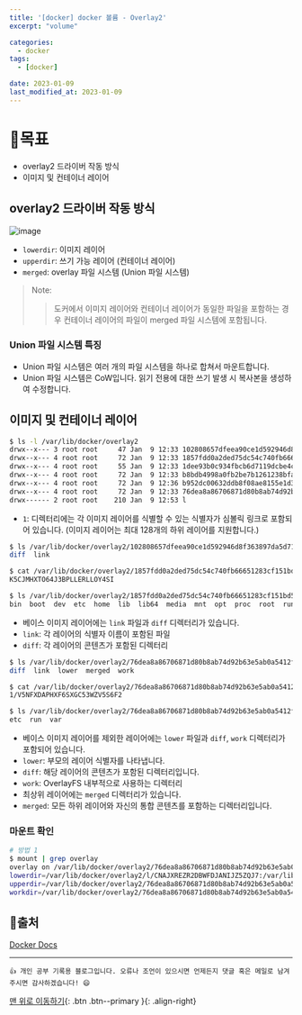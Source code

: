 ```yaml
---
title: '[docker] docker 볼륨 - Overlay2'
excerpt: "volume"

categories:
  - docker
tags: 
  - [docker]

date: 2023-01-09
last_modified_at: 2023-01-09
---
```


# 🎯목표
- overlay2 드라이버 작동 방식
- 이미지 및 컨테이너 레이어

## overlay2 드라이버 작동 방식

![image](https://user-images.githubusercontent.com/87158339/211310388-2c6f1310-31ce-47b5-b857-224352d72584.png)

- `lowerdir`: 이미지 레이어
- `upperdir`: 쓰기 가능 레이어 (컨테이너 레이어)
- `merged`: overlay 파일 시스템 (Union 파일 시스템)

> Note:
>> 도커에서 이미지 레이어와 컨테이너 레이어가 동일한 파일을 포함하는 경우 컨테이너 레이어의 파일이 merged 파일 시스템에 포함됩니다.  

### Union 파일 시스템 특징
- Union 파일 시스템은 여러 개의 파일 시스템을 하나로 합쳐서 마운트합니다.
- Union 파일 시스템은 CoW입니다. 읽기 전용에 대한 쓰기 발생 시 복사본을 생성하여 수정합니다.

## 이미지 및 컨테이너 레이어
```bash
$ ls -l /var/lib/docker/overlay2
drwx--x--- 3 root root     47 Jan  9 12:33 102808657dfeea90ce1d592946d8f363897da5d7181be03d95c0e3e35704fe5e 
drwx--x--- 4 root root     72 Jan  9 12:33 1857fdd0a2ded75dc54c740fb66651283cf151bd50d4520471ae7535a2de940b 
drwx--x--- 4 root root     55 Jan  9 12:33 1dee93b0c934fbcb6d7119dcbe4cb4c55fe57587cddc77c54497f6c3e37b9e9b 
drwx--x--- 4 root root     72 Jan  9 12:33 b8bdb4998a0fb2be7b1261238bfadcf700336f3525da1b8e4035ab8947103271 
drwx--x--- 4 root root     72 Jan  9 12:36 b952dc00632ddb8f08ae8155e1d3b2123b87feec74c21db76f0d7956a33bcd76 
drwx--x--- 4 root root     72 Jan  9 12:33 76dea8a86706871d80b8ab74d92b63e5ab0a5412f2e2d11346923e7b705c7499 
drwx------ 2 root root    210 Jan  9 12:53 l
```

- `1`: 디렉터리에는 각 이미지 레이어를 식별할 수 있는 식별자가 심볼릭 링크로 포함되어 있습니다. (이미지 레이어는 최대 128개의 하위 레이어를 지원합니다.)

```bash
$ ls /var/lib/docker/overlay2/102808657dfeea90ce1d592946d8f363897da5d7181be03d95c0e3e35704fe5e
diff  link

$ cat /var/lib/docker/overlay2/1857fdd0a2ded75dc54c740fb66651283cf151bd50d4520471ae7535a2de940b/link
K5CJMHXTO64J3BPLLERLLOY4SI

$ ls /var/lib/docker/overlay2/1857fdd0a2ded75dc54c740fb66651283cf151bd50d4520471ae7535a2de940b/diff
bin  boot  dev  etc  home  lib  lib64  media  mnt  opt  proc  root  run  sbin  srv  sys  tmp  usr  var
```

- 베이스 이미지 레이어에는 `link` 파일과 `diff` 디렉터리가 있습니다.
- `link`: 각 레이어의 식별자 이름이 포함된 파일
- `diff`: 각 레이어의 콘텐츠가 포함된 디렉터리

```bash
$ ls /var/lib/docker/overlay2/76dea8a86706871d80b8ab74d92b63e5ab0a5412f2e2d11346923e7b705c7499
diff  link  lower  merged  work

$ cat /var/lib/docker/overlay2/76dea8a86706871d80b8ab74d92b63e5ab0a5412f2e2d11346923e7b705c7499/lower
1/V5NFXDAPHXF6SXGC53WZV5S6F2

$ ls /var/lib/docker/overlay2/76dea8a86706871d80b8ab74d92b63e5ab0a5412f2e2d11346923e7b705c7499/diff
etc  run  var
```

- 베이스 이미지 레이어를 제외한 레이어에는 `lower` 파일과 `diff`, `work` 디렉터리가 포함되어 있습니다.
- `lower`: 부모의 레이어 식별자를 나타냅니다.
- `diff`: 해당 레이어의 콘텐츠가 포함된 디렉터리입니다.
- `work`: OverlayFS 내부적으로 사용하는 디렉터리
- 최상위 레이어에는 `merged` 디렉터리가 있습니다.
- `merged`: 모든 하위 레이어와 자신의 통합 콘텐츠를 포함하는 디렉터리입니다.

### 마운트 확인
```bash
# 방법 1
$ mount | grep overlay
overlay on /var/lib/docker/overlay2/76dea8a86706871d80b8ab74d92b63e5ab0a5412f2e2d11346923e7b705c7499/merged type overlay (rw,relatime,
lowerdir=/var/lib/docker/overlay2/l/CNAJXREZR2DBWFDJANIJZ5ZQJ7:/var/lib/docker/overlay2/l/2G4XVVPSPZGYGP3V6KN2EIDMQP:/var/lib/docker/overlay2/l/V5NFXDAPHXF6SXGC53WZV5S6F2:/var/lib/docker/overlay2/l/67VROYPCTKPMALRJZIB5NH72UL:/var/lib/docker/overlay2/l/CBWSK4KYN3VQGUAQKOT4SBOGTG:/var/lib/docker/overlay2/l/YDKI4F62HIXJWM3JC2JAW6ERXJ:/var/lib/docker/overlay2/l/5YPHV6STYICUY5QKXJPUJTT6MQ,
upperdir=/var/lib/docker/overlay2/76dea8a86706871d80b8ab74d92b63e5ab0a5412f2e2d11346923e7b705c7499/diff,
workdir=/var/lib/docker/overlay2/76dea8a86706871d80b8ab74d92b63e5ab0a5412f2e2d11346923e7b705c7499/work
```

## 📌출처
[Docker Docs](https://docs.docker.com/storage/storagedriver/)

***
    👍 개인 공부 기록용 블로그입니다. 오류나 조언이 있으시면 언제든지 댓글 혹은 메일로 남겨주시면 감사하겠습니다! 😄

[맨 위로 이동하기](#){: .btn .btn--primary }{: .align-right}